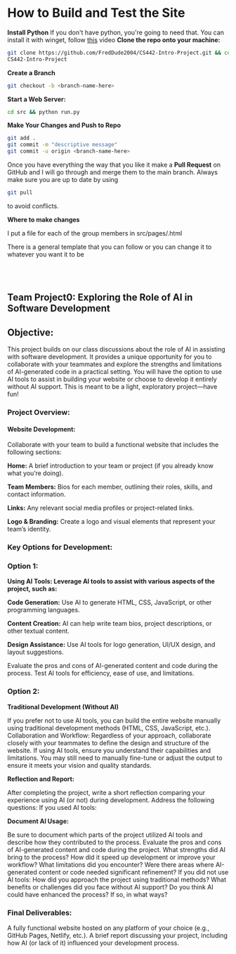 # How to Build and Test the Site

**Install Python**
If you don't have python, you're going to need that. You can install it with
winget, follow [this](https://www.youtube.com/watch?v=UvyWKHh3BcY) video
**Clone the repo onto your machine:**

```bash
git clone https://github.com/FredDude2004/CS442-Intro-Project.git && cd
CS442-Intro-Project
```

**Create a Branch**

```bash
git checkout -b <branch-name-here>
```

**Start a Web Server:**

```bash
cd src && python run.py
```

**Make Your Changes and Push to Repo**

```bash
git add .
git commit -m "descriptive message"
git commit -u origin <branch-name-here>
```

Once you have everything the way that you like it make a **Pull Request** on GitHub and I will go through and merge them to the main branch. Always make sure you are up to date by using

```bash
git pull
```

to avoid conflicts.

**Where to make changes**

I put a file for each of the group members in src/pages/<your-name>.html

There is a general template that you can follow or you can change it to whatever
you want it to be

<br>
<br>

## Team Project0: Exploring the Role of AI in Software Development

## Objective:

This project builds on our class discussions about the role of AI in assisting with software development. It provides a unique opportunity for you to collaborate with your teammates and explore the strengths and limitations of AI-generated code in a practical setting. You will have the option to use AI tools to assist in building your website or choose to develop it entirely without AI support. This is meant to be a light, exploratory project—have fun!

### Project Overview:

#### Website Development:

Collaborate with your team to build a functional website that includes the following sections:

**Home:** A brief introduction to your team or project (if you already know what you’re doing).

**Team Members:** Bios for each member, outlining their roles, skills, and contact information.

**Links:** Any relevant social media profiles or project-related links.

**Logo & Branding:** Create a logo and visual elements that represent your team’s identity.

### Key Options for Development:

### Option 1:

**Using AI Tools: Leverage AI tools to assist with various aspects of the project, such as:**

**Code Generation:** Use AI to generate HTML, CSS, JavaScript, or other programming languages.

**Content Creation:** AI can help write team bios, project descriptions, or other textual content.

**Design Assistance:** Use AI tools for logo generation, UI/UX design, and layout suggestions.

Evaluate the pros and cons of AI-generated content and code during the process. Test AI tools for efficiency, ease of use, and limitations.

### Option 2:

**Traditional Development (Without AI)**

If you prefer not to use AI tools, you can build the entire website manually using traditional development methods (HTML, CSS, JavaScript, etc.).
Collaboration and Workflow:
Regardless of your approach, collaborate closely with your teammates to define the design and structure of the website.
If using AI tools, ensure you understand their capabilities and limitations. You may still need to manually fine-tune or adjust the output to ensure it meets your vision and quality standards.

**Reflection and Report:**

After completing the project, write a short reflection comparing your experience using AI (or not) during development.
Address the following questions:
If you used AI tools:

**Document AI Usage:**

Be sure to document which parts of the project utilized AI tools and describe how they contributed to the process. Evaluate the pros and cons of AI-generated content and code during the project.
What strengths did AI bring to the process? How did it speed up development or improve your workflow?
What limitations did you encounter? Were there areas where AI-generated content or code needed significant refinement?
If you did not use AI tools:
How did you approach the project using traditional methods? What benefits or challenges did you face without AI support?
Do you think AI could have enhanced the process? If so, in what ways?

### Final Deliverables:

A fully functional website hosted on any platform of your choice (e.g., GitHub Pages, Netlify, etc.).
A brief report discussing your project, including how AI (or lack of it) influenced your development process.
